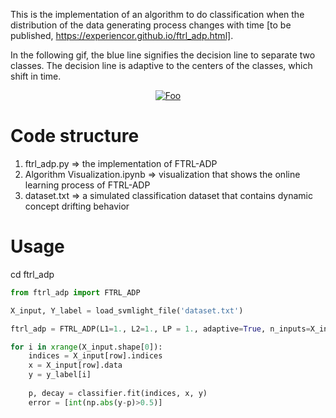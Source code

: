 
This is the implementation of an algorithm to do classification when the distribution of the data generating process changes with time [to be published, https://experiencor.github.io/ftrl_adp.html]. 

In the following gif, the blue line signifies the decision line to separate two classes. The decision line is adaptive to the centers of the classes, which shift in time.

<a href="https://experiencor.github.io/ftrl_adp.html" rel="some text"><p align="center">![Foo](https://j.gifs.com/2RLVoJ.gif)</p></a>

# Code structure

1. ftrl_adp.py => the implementation of FTRL-ADP
2. Algorithm Visualization.ipynb => visualization that shows the online learning process of FTRL-ADP
3. dataset.txt => a simulated classification dataset that contains dynamic concept drifting behavior

# Usage

cd ftrl_adp

```python
from ftrl_adp import FTRL_ADP

X_input, Y_label = load_svmlight_file('dataset.txt')

ftrl_adp = FTRL_ADP(L1=1., L2=1., LP = 1., adaptive=True, n_inputs=X_input.shape[1])

for i in xrange(X_input.shape[0]):
    indices = X_input[row].indices
    x = X_input[row].data
    y = y_label[i]
    
    p, decay = classifier.fit(indices, x, y)
    error = [int(np.abs(y-p)>0.5)]
```
